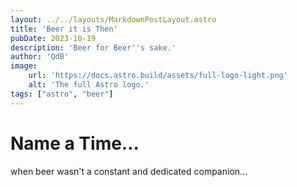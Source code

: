 ```yaml
---
layout: ../../layouts/MarkdownPostLayout.astro
title: 'Beer it is Then'
pubDate: 2023-10-19
description: 'Beer for Beer''s sake.'
author: 'QdB'
image:
    url: 'https://docs.astro.build/assets/full-logo-light.png'
    alt: 'The full Astro logo.'
tags: ["astro", "beer"]
---
```


# Name a Time…

when beer wasn't a constant and dedicated companion…